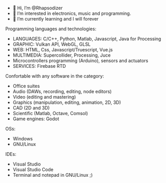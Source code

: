 - 👋 Hi, I’m @Rhapsodizer
- 👀 I’m interested in electronics, music and programming.
- 🌱 I’m currently learning and I will forever

Programming languages and technologies:
- LANGUAGES: C/C++, Python, Matlab, Javascript, Java for Processing
- GRAPHIC: Vulkan API, WebGL, GLSL
- WEB: HTML, Css, Javascript/Truescript, Vue.js
- MULTIMEDIA: Supercollider, Processing, Juce
- Microcontrollers programming (Arduino), sensors and actuators
- SERVICES: Firebase RTD

Confortable with any software in the category:
- Office suites
- Audio (DAWs, recording, editing, node editors)
- Video (editing and mastering)
- Graphics (manipulation, editing, animation, 2D, 3D)
- CAD (2D and 3D)
- Scientific (Matlab, Octave, Comsol)
- Game engines: Godot

OSs:
- Windows
- GNU/Linux

IDEs:
- Visual Studio
- Visual Studio Code
- Terminal and notepad in GNU/Linux ;)


<!---
Rhapsodizer/Rhapsodizer is a ✨ special ✨ repository because its `README.md` (this file) appears on your GitHub profile.
You can click the Preview link to take a look at your changes.
--->
